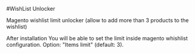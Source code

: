 #WishList Unlocker

Magento wishlist limit unlocker (allow to add more than 3 products to the wishlist)

After installation You will be able to set the limit inside magento whishlist configuration.
Option: "Items limit" (default: 3).
